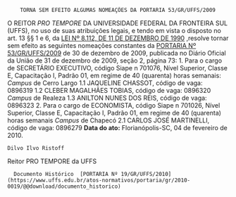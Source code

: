         TORNA SEM EFEITO ALGUMAS NOMEAÇÕES DA PORTARIA 53/GR/UFFS/2009  

 O REITOR *PRO TEMPORE*  DA UNIVERSIDADE FEDERAL DA FRONTEIRA SUL (UFFS), no uso de suas atribuições legais, e tendo em vista o disposto no art. 13 §§ 1 e 6, da [LEI Nº 8.112, DE 11 DE DEZEMBRO DE 1990](http://www.planalto.gov.br/ccivil_03/LEIS/L8112cons.htm) ,resolve tornar sem efeito as seguintes nomeações constantes da [PORTARIA Nº 53/GR/UFFS/2009](https://www.uffs.edu.br/atos-normativos/portaria/gr/2009-0053) de 30 de dezembro de 2009, publicada no Diário Oficial da União de 31 de dezembro de 2009, seção 2, página 73: 1. Para o cargo de SECRETÁRIO EXECUTIVO, código Siape n 701076, Nível Superior, Classe E, Capacitação I, Padrão 01, em regime de 40 (quarenta) horas semanais: *Campus*  de Cerro Largo 1.1 JAQUELINE CHASSOT, código de vaga: 0896319 1.2 CLEBER MAGALHÃES TOBIAS, código de vaga: 0896320 *Campus*  de Realeza 1.3 ANILTON NUNES DOS REIS, código de vaga: 0896323 2. Para o cargo de ECONOMISTA, código Siape n 701026, Nível Superior, Classe E, Capacitação I, Padrão 01, em regime de 40 (quarenta) horas semanais *Campus*  de Chapecó 2.1 CARLOS JOSÉ MARTINELLI, código de vaga: 0896279      **Data do ato:** Florianópolis-SC, 04 de fevereiro de 2010.   
 

    Dilvo Ilvo Ristoff   
 Reitor PRO TEMPORE da UFFS 

      Documento Histórico  [PORTARIA Nº 19/GR/UFFS/2010](https://www.uffs.edu.br/atos-normativos/portaria/gr/2010-0019/@@download/documento_historico)     
      